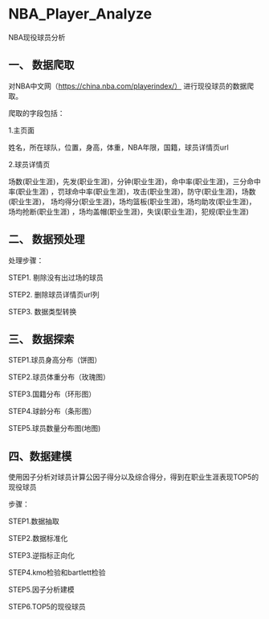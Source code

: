 # NBA_Player_Analyze
NBA现役球员分析

## 一、 数据爬取

对NBA中文网（https://china.nba.com/playerindex/） 进行现役球员的数据爬取。

爬取的字段包括：

1.主页面

姓名，所在球队，位置，身高，体重，NBA年限，国籍，球员详情页url

2.球员详情页

场数(职业生涯)，先发(职业生涯)，分钟(职业生涯)，命中率(职业生涯)，三分命中率(职业生涯)
，罚球命中率(职业生涯)，攻击(职业生涯)，防守(职业生涯)，场数(职业生涯)，
场均得分(职业生涯)，场均篮板(职业生涯)，场均助攻(职业生涯)，场均抢断(职业生涯)
，场均盖帽(职业生涯)，失误(职业生涯)，犯规(职业生涯)


## 二、 数据预处理

处理步骤：

STEP1. 剔除没有出过场的球员

STEP2. 删除球员详情页url列

STEP3. 数据类型转换


## 三、 数据探索

STEP1.球员身高分布（饼图）

STEP2.球员体重分布（玫瑰图）

STEP3.国籍分布（环形图）

STEP4.球龄分布（条形图）

STEP5.球员数量分布图(地图)


## 四、数据建模

使用因子分析对球员计算公因子得分以及综合得分，得到在职业生涯表现TOP5的现役球员

步骤：

STEP1.数据抽取

STEP2.数据标准化

STEP3.逆指标正向化

STEP4.kmo检验和bartlett检验

STEP5.因子分析建模

STEP6.TOP5的现役球员
